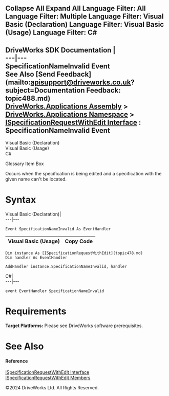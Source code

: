        

 Collapse All Expand All  Language Filter: All  Language Filter: Multiple  Language Filter: Visual Basic (Declaration) Language Filter: Visual Basic (Usage) Language Filter: C#  
---  
DriveWorks SDK Documentation  |   
---|---  
SpecificationNameInvalid Event   
See Also [Send Feedback](mailto:apisupport@driveworks.co.uk?subject=Documentation Feedback: topic488.md)  
[DriveWorks.Applications Assembly](topic13.md) > [DriveWorks.Applications Namespace](topic16.md) > [ISpecificationRequestWithEdit Interface](topic478.md) : SpecificationNameInvalid Event  
---  
  
Visual Basic (Declaration)    
Visual Basic (Usage)    
C# 

Glossary Item Box

Occurs when the specification is being edited and a specification with the given name can't be located. 

# Syntax

Visual Basic (Declaration)|   
---|---  
      
    
    Event SpecificationNameInvalid As EventHandler  
  
Visual Basic (Usage)| Copy Code  
---|---  
      
    
    Dim instance As [ISpecificationRequestWithEdit](topic478.md)
    Dim handler As EventHandler
     
    AddHandler instance.SpecificationNameInvalid, handler  
  
C#|   
---|---  
      
    
    event EventHandler SpecificationNameInvalid  
  
# Requirements

**Target Platforms:** Please see DriveWorks software prerequisites.

# See Also

#### Reference

[ISpecificationRequestWithEdit Interface](topic478.md)   
[ISpecificationRequestWithEdit Members](topic479.md)

©2024 DriveWorks Ltd. All Rights Reserved.

